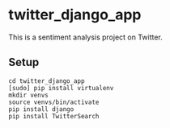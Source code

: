# twitter_django_app
This is a sentiment analysis project on Twitter. 

## Setup
```
cd twitter_django_app
[sudo] pip install virtualenv
mkdir venvs
source venvs/bin/activate
pip install django
pip install TwitterSearch
```

